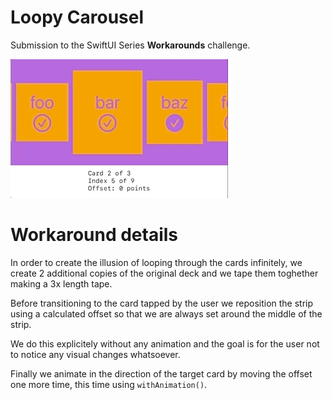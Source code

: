 # Loopy Carousel

Submission to the SwiftUI Series **Workarounds** challenge.

![Loopy Carousel](screenshot.gif)

# Workaround details

In order to create the illusion of looping through the cards infinitely, we create 2 additional copies of the original deck and we tape them toghether making a 3x length tape.

Before transitioning to the card tapped by the user we reposition the strip using a calculated offset so that we are always set around the middle of the strip.

We do this explicitely without any animation and the goal is for the user not to notice any visual changes whatsoever.

Finally we animate in the direction of the target card by moving the offset one more time, this time using `withAnimation()`.
